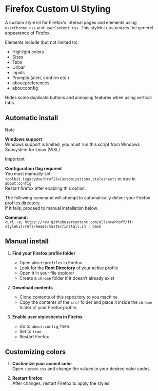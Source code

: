 # Firefox Custom UI Styling

A custom style kit for Firefox's internal pages and elements using `userChrome.css` and `userContent.css`.
This stylekit customizes the generel appearance of Firefox.

Elements include (but not limited to):
- Highlight colors
- Sizes
- Tabs
- Urlbar
- Inputs
- Prompts (alert, confirm etc.)
- about:preferences
- about:config

Hides some duplicate buttons and annoying features when using vertical tabs.

## Automatic install
> [!NOTE]  
> **Windows support**  
> Windows support is limited, you must run this script from Windows Subsystem for Linux (WSL)

> [!IMPORTANT]  
> **Configuration flag required**  
> You must manually set `toolkit.legacyUserProfileCustomizations.stylesheets` to true in `about:config`  
> Restart firefox after enabling this option.

The following command will attempt to automatically detect your Firefox profiles directory.  
If it fails, proceed to manual installation below.  

**Command:**  
`curl -sL https://raw.githubusercontent.com/allanrehhoff/ff-stylekit/refs/heads/master/install.sh | bash`

## Manual install

1. **Find your Firefox profile folder**  
   - Open `about:profiles` in Firefox
   - Look for the **Root Directory** of your active profile
   - Open it in your file explorer
   - Create a `chrome` folder if it doesn’t already exist

2. **Download contents**  
   - Clone contents of this repository to you machine
   - Copy the contents of the `src/` folder and place it inside the `chrome` folder of your Firefox profile.

3. **Enable user stylesheets in Firefox**  
   - Go to `about:config`, then:
   - Set  to `true`
   - Restart Firefox

## Customizing colors
1. **Customize your accent color**  
   Open `custom.css` and change the values to your desired color codes.  

2. **Restart firefox**  
   After changes, restart Firefox to apply the styles.